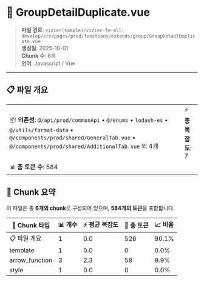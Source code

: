 # 📄 GroupDetailDuplicate.vue

> **파일 경로**: `vizier(sample)/vizier-fe-all-develop/src/pages/prod/functions/extends/group/GroupDetailDuplicate.vue`  
> **생성일**: 2025-10-01  
> **Chunk 수**: 6개  
> **언어**: Javascript / Vue
---





## 📋 파일 개요

| | |
|--|--|
| 📦 **의존성**: `@/api/prod/commonApi` • `@/enums` • `lodash-es` • `@/utils/format-data` • `@/components/prod/shared/GeneralTab.vue` • `@/components/prod/shared/AdditionalTab.vue` 외 4개 | ⚡ **총 복잡도**: 7 |
| 📊 **총 토큰 수**: 584 |  |






## 🧩 Chunk 요약

이 파일은 총 **6개의 chunk**로 구성되어 있으며, **584개의 토큰**을 포함합니다.

| 🧩 Chunk 타입 | 📊 개수 | ⚡ 평균 복잡도 | 📝 총 토큰 | 📈 비율 |
|---------------|--------|-------------|----------|--------|
| 📋 파일 개요 | 1 | 0.0 | 526 | 90.1% |
| template | 1 | 0.0 | 0 | 0.0% |
| arrow_function | 3 | 2.3 | 58 | 9.9% |
| style | 1 | 0.0 | 0 | 0.0% |

